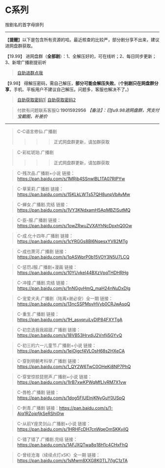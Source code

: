 <h1>C系列</h1>
按剧名的首字母排列

-----



【**提醒**】以下是包含所有资源的哈。最近核查的比较严，部分剧分享不出来，建议进网盘群获取。


【19.99】 进网盘群（**全部剧**）：1、全解压好的，可在线听；2、每日同步更新；3、新增广播剧提前听
>[自助进群点我](http://pay.tupianmima.com/ma.html)

【9.98】 得解压密码，需自己解压，**部分可能会解压失败**。(**个别剧只在网盘群分享**，手机、平板用户不建议自己解压。问题多，客服也解决不了。)

>[自助获取密码1](http://pay.tupianmima.com/p.php?8tp=t4.14178a37b998.pg1)|
[自助获取密码2](http://pay.tupianmima.com/p.php?8tp=s1.13473a116b998.pg1)

>付款有问题联系客服Q:**1901592956**
***【备注】：已fu9.98进网盘群，凭支付宝截图，补差价***

------




>C-C语言修仙.广播剧
>>>>正式网盘群更新，请加群获取
 
>C-彩虹琥珀.广播剧
>>>>正式网盘群更新，请加群获取
 
>C-残次品.广播剧+小说
链接：https://pan.baidu.com/s/1MRjb4SSnwlBL1TA07RIPYw
 
>C-草茉莉.广播剧
链接：https://pan.baidu.com/s/15KLkLWTs57QH8unpVbAvMw
 
>C-蝉女.广播剧.完结
链接：https://pan.baidu.com/s/1VY3KNdxamH5ApMBZlSutMQ
 
>C-臣-服.广播剧
链接：https://pan.baidu.com/s/1owZRwuZVXAYhNcDpxhQ0Ow
 
>C-成.化十四年.广播剧
链接：https://pan.baidu.com/s/1cYRGGs8Bl6NqesxYV82MTg
 
>C-成也萧河.广播剧
链接：https://pan.baidu.com/s/1oASWprP0b15VOY3N5U7LCQ
 
>C-惩罚J服.广播剧+漫画
链接：https://pan.baidu.com/s/10YUvkeI44BXzVpqTHDHRHg
 
>C-冲撞.广播剧.完结
链接：https://pan.baidu.com/s/1nNGgvHmQ_maH24nNuDxDlg
 
>C-宠爱犬夫.广播剧（陆离x谢必安）全一期
链接：https://pan.baidu.com/s/13ncSSPMsvHVyb0CRJwAsqQ
 
>C-重生.广播剧
链接：https://pan.baidu.com/s/1H_asvqruiLyDIP84FXYTgA
 
>C-初恋选我我超甜.广播剧
链接：https://pan.baidu.com/s/18VB53HrvdiJ2Vnfij5GYvQ
 
>C-初三的六一儿童节.广播剧+小说
链接：https://pan.baidu.com/s/1eiOigcf4VLOsH68s2HXeCA
 
>C-穿到明朝考科举.广播剧
链接：https://pan.baidu.com/s/1_QY2W6TwC0OHeKi8NP7PhQ
 
>C-穿堂惊掠琵琶声.广播剧+小说
链接：https://pan.baidu.com/s/1IrB7xwKPWqMfLlvRM7X1vw
 
>C-唇枪.广播剧
链接：https://pan.baidu.com/s/1dog5FIUElnjKNyGuY0USpQ
 
>C-刺青.广播剧
链接：https://pan.baidu.com/s/1-AIq1RZoipfjkSeRShi0jw
 
>C-从前Y座灵剑山.广播剧+小说
链接：https://pan.baidu.com/s/1HRHFcDH7cnWqeOmSKKyilQ
 
>C-错了错了.广播剧.完结
链接：https://pan.baidu.com/s/1AFJXQTwa8q18H1c4CHxFhQ
 
>C-曾经沧海（续续点灯xSK）全一期
链接：https://pan.baidu.com/s/1sMwm8XXG8K0TL7j1gC1zTA

